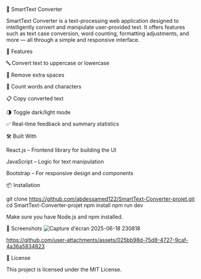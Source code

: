 🧠 SmartText Converter

SmartText Converter is a text-processing web application designed to intelligently convert and manipulate user-provided text. It offers features such as text case conversion, word counting, formatting adjustments, and more — all through a simple and responsive interface.

🚀 Features

🔤 Convert text to uppercase or lowercase

🧹 Remove extra spaces

🔢 Count words and characters

📋 Copy converted text

🌗 Toggle dark/light mode

✅ Real-time feedback and summary statistics

🛠️ Built With

React.js – Frontend library for building the UI

JavaScript – Logic for text manipulation

Bootstrap – For responsive design and components

📦 Installation

git clone https://github.com/abdessamed122/SmartText-Converter-projet.git
cd SmartText-Converter-projet
npm install
npm run dev

Make sure you have Node.js and npm installed.

📸 Screenshots
![Capture d'écran 2025-06-18 230818](https://github.com/user-attachments/assets/a788b3d2-2530-401c-a03c-fa4abac8810f)



https://github.com/user-attachments/assets/025bb98d-75d8-4727-9caf-4a36a5834823




📄 License

This project is licensed under the MIT License.
